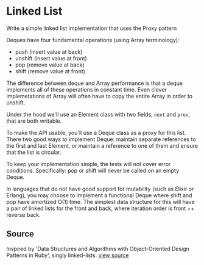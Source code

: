 # Linked List

Write a simple linked list implementation that uses the Proxy pattern

Deques have four fundamental operations (using Array terminology):

* push (insert value at back)
* unshift (insert value at front)
* pop (remove value at back)
* shift (remove value at front)

The difference between deque and Array performance is that a deque
implements all of these operations in constant time. Even clever
implemetations of Array will often have to copy the entire Array in
order to unshift.

Under the hood we'll use an Element class with two fields, `next` and
`prev`, that are both writable.

To make the API usable, you'll use a Deque class as a proxy for this
list. There two good ways to implement Deque: maintain separate
references to the first and last Element, or maintain a reference to one
of them and ensure that the list is circular.

To keep your implementation simple, the tests will not cover error
conditions. Specifically: pop or shift will never be called on an empty
Deque.

In languages that do not have good support for mutability (such as
Elixir or Erlang), you may choose to implement a functional Deque where
shift and pop have amortized O(1) time. The simplest data structure for
this will have a pair of linked lists for the front and back, where
iteration order is front ++ reverse back.


## Source

Inspired by 'Data Structures and Algorithms with Object-Oriented Design Patterns in Ruby', singly linked-lists. [view source](http://www.brpreiss.com/books/opus8/html/page96.html#SECTION004300000000000000000)
